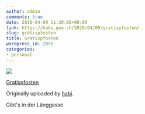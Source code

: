 ```yaml
---
author: admin
comments: true
date: 2010-04-09 11:30:08+00:00
link: https://habi.gna.ch/2010/04/09/gratispfosten/
slug: gratispfosten
title: Gratispfosten
wordpress_id: 2095
categories:
- personal
---
```



 [![](https://static.flickr.com/4001/4505218160_baeaf7c61d_m.jpg)](https://www.flickr.com/photos/habi/4505218160/)
   

 
  [Gratispfosten](https://www.flickr.com/photos/habi/4505218160/)
    

  Originally uploaded by [habi](https://www.flickr.com/people/habi/).
 



Gibt's in der Länggasse
  

